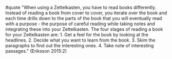 #quote  "When using a Zettelkasten, you have to read books differently. Instead of reading a book from cover to cover, you iterate over the book and each time drills down to the parts of the book that you will eventually read with a purpose - the purpose of careful reading while taking notes and integrating these into your Zettelkasten. The four stages of reading a book for your Zettelkasten are: 1. Get a feel for the book by looking at the headlines. 2. Decide what you want to learn from the book. 3. Skim the paragraphs to find out the interesting ones. 4. Take note of interesting passages." (Eriksson 2015:2)
